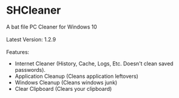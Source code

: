 # SHCleaner
A bat file PC Cleaner for Windows 10
<br><br>
Latest Version: 1.2.9
<br><br>
Features:
- Internet Cleaner (History, Cache, Logs, Etc. Doesn't clean saved passwords).
- Application Cleanup (Cleans application leftovers)
- Windows Cleanup (Cleans windows junk)
- Clear Clipboard (Clears your clipboard)